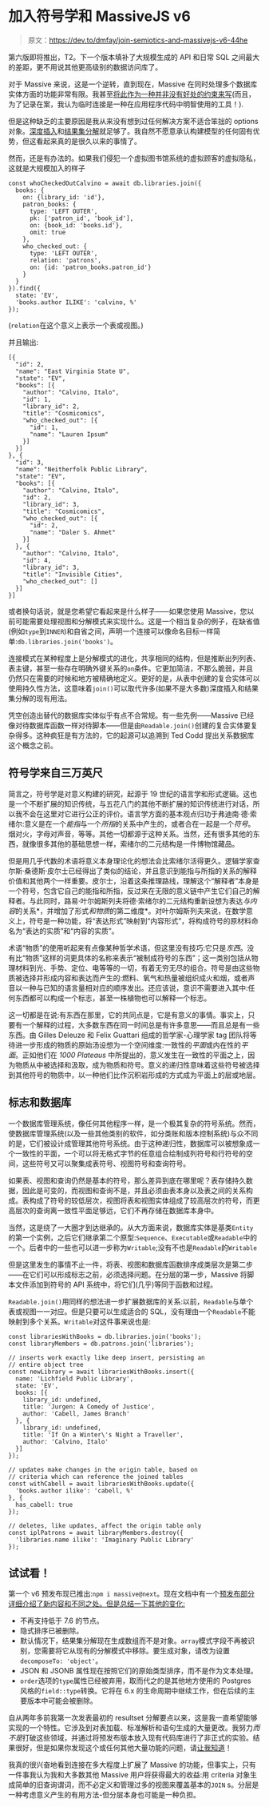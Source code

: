 # 加入符号学和 MassiveJS v6

> 原文：<https://dev.to/dmfay/join-semiotics-and-massivejs-v6-44he>

第六版即将推出，T2。下一个版本填补了大规模生成的 API 和日常 SQL 之间最大的差距，更不用说其他更高级别的数据访问库了。

对于 Massive 来说，这是一个逆转，直到现在，Massive 在同时处理多个数据库实体方面的功能非常有限。我甚至[将此作为一种并非没有好处的约束来写](https://dev.to/dmfay/centralize-your-query-logic-5bhh)(而且，为了记录在案，我认为临时连接是一种在应用程序代码中明智使用的工具！).

但是这种缺乏的主要原因是我从来没有想到过任何解决方案不适合笨拙的 options 对象。[深度插入](https://massivejs.org/docs/persistence#deep-insert)和[结果集分解](https://massivejs.org/docs/resultset-decomposition)就足够了。我自然不愿意承认构建模型的任何固有优势，但这看起来真的是很久以来的事情了。

然而，还是有办法的。如果我们侵犯一个虚拟图书馆系统的虚拟顾客的虚拟隐私，这就是大规模加入的样子

```
const whoCheckedOutCalvino = await db.libraries.join({
  books: {
    on: {library_id: 'id'},
    patron_books: {
      type: 'LEFT OUTER',
      pk: ['patron_id', 'book_id'],
      on: {book_id: 'books.id'},
      omit: true
    },
    who_checked_out: {
      type: 'LEFT OUTER',
      relation: 'patrons',
      on: {id: 'patron_books.patron_id'}
    }
  }
}).find({
  state: 'EV',
  'books.author ILIKE': 'calvino, %'
}); 
```

(`relation`在这个意义上表示一个表或视图。)

并且输出:

```
[{
  "id": 2,
  "name": "East Virginia State U",
  "state": "EV",
  "books": [{
    "author": "Calvino, Italo",
    "id": 1,
    "library_id": 2,
    "title": "Cosmicomics",
    "who_checked_out": [{
      "id": 1,
      "name": "Lauren Ipsum"
    }]
  }]
}, {
  "id": 3,
  "name": "Neitherfolk Public Library",
  "state": "EV",
  "books": [{
    "author": "Calvino, Italo",
    "id": 2,
    "library_id": 3,
    "title": "Cosmicomics",
    "who_checked_out": [{
      "id": 2,
      "name": "Daler S. Ahmet"
    }]
  }, {
    "author": "Calvino, Italo",
    "id": 4,
    "library_id": 3,
    "title": "Invisible Cities",
    "who_checked_out": []
  }]
}] 
```

或者换句话说，就是您希望它看起来是什么样子——如果您使用 Massive，您以前可能需要处理视图和分解模式来实现什么。这是一个相当复杂的例子，在缺省值(例如`type`到`INNER`)和自省之间，声明一个连接可以像命名目标一样简单:`db.libraries.join('books')`。

连接模式在某种程度上是分解模式的进化，共享相同的结构，但是推断出列列表、表主键，甚至一些存在明确外键关系的`on`条件。它更加简洁，不那么脆弱，并且仍然只在需要的时候和地方被精确地定义。更好的是，从表中创建的复合实体可以使用持久性方法，这意味着`join()`可以取代许多(如果不是大多数)深度插入和结果集分解的现有用法。

凭空创造出替代的数据库实体似乎有点不合常规。有一些先例——Massive 已经像对待数据库函数一样对待脚本——但是由`Readable.join()`创建的复合实体要复杂得多。这种疯狂是有方法的，它的起源可以追溯到 Ted Codd 提出关系数据库这个概念之前。

## 符号学来自三万英尺

简言之，符号学是对意义构建的研究，起源于 19 世纪的语言学和形式逻辑。这也是一个不断扩展的知识传统，与五花八门的其他不断扩展的知识传统进行对话，所以我不会在这里对它进行公正的评价。语言学方面的基本观点归功于弗迪南·德·索绪尔:意义是在一个*能指*与一个*所指*的关系中产生的，或者合在一起是一个*符号*。烟对火，字母对声音，等等。其他一切都源于这种关系。当然，还有很多其他的东西，就像很多其他的基础思想一样，索绪尔的二元结构是一件博物馆藏品。

但是用几乎代数的术语将意义本身理论化的想法会比索绪尔活得更久。逻辑学家查尔斯·桑德斯·皮尔士已经得出了类似的结论，并且意识到能指与所指的关系的解释价值和其他两个一样重要。皮尔士，沿着这条推理路线，理解这个“解释者”本身是一个符号，包含它自己的能指和所指，反过来在无限的意义链中产生它们自己的解释者。与此同时，路易·叶尔姆斯列夫将德·索绪尔的二元结构重新设想为表达*与内容*的关系*，并增加了形式*和物质*的第二维度*。对叶尔姆斯列夫来说，在数学意义上，符号是一种功能，将“表达形式”映射到“内容形式”，将构成符号的原材料命名为“表达的实质”和“内容的实质”。

术语“物质”的使用听起来有点像某种哲学术语，但这里没有技巧:它只是*东西*。没有比“物质”这样的词更具体的名称来表示“被制成符号的东西”；这一类别包括从物理材料到光、手势、定位、电等等的一切，有着无穷无尽的组合。符号是由这些物质被选择并形成内容和表达而产生的:燃料、氧气和热量被组织成火和烟，或者声音以一种与已知的语言量相对应的顺序发出。还应该说，意识不需要进入其中:任何东西都可以构成一个标志，甚至一株植物也可以解释一个标志。

这一切都是在说:有东西在那里，它的共同点是，它是有意义的事情。事实上，只要有一个解释的过程，大多数东西在同一时间总是有许多意思——而且总是有一些东西。由 Gilles Deleuze 和 Felix Guattari 组成的哲学家-心理学家 tag 团队将等待进一步形成的物质的原始汤设想为一个空间维度:一致性的*平面*或内在性的*平面*。正如他们在 *1000 Plateaus* 中所提出的，意义发生在一致性的平面之上，因为物质从中被选择和汲取，成为物质和符号。意义的递归性意味着这些符号被选择到其他符号的物质中，以一种他们比作沉积岩形成的方式成为平面上的层或地层。

## 标志和数据库

一个数据库管理系统，像任何其他程序一样，是一个极其复杂的符号系统。然而，使数据库管理系统(以及一些其他类别的软件，如分类账和版本控制系统)与众不同的是，它们被设计成管理其他符号系统。由于这种递归性，数据库可以被想象成一个一致性的平面，一个可以将无格式字节的任意组合绘制成列符号和行符号的空间，这些符号又可以聚集成表符号、视图符号和查询符号。

如果表、视图和查询仍然是基本的符号，那么差异到底在哪里呢？表存储持久数据，因此是可变的，而视图和查询不是，并且必须由表本身以及表之间的关系构成。表构成了符号的较低层次，视图将表和视图实体组成了较高层次的符号，而更高层次的查询离一致性平面足够远，它们不再存储在数据库本身中。

当然，这是绕了一大圈才到达继承的。从大方面来说，数据库实体是基类`Entity`的第一个实例，之后它们继承第二个原型:`Sequence`、`Executable`或`Readable`中的一个。后者中的一些也可以进一步称为`Writable`;没有不也是`Readable`的`Writable`

但是这里发生的事情不止一件，将表、视图和数据库函数排序成类层次是第二步——在它们可以形成标志之前，必须选择问题。在分层的第一步，Massive 将脚本文件添加到符号的 API 系统中，将它们(几乎)等同于函数和过程。

`Readable.join()`用同样的想法进一步扩展数据库的关系:以前，`Readable`与单个表或视图一一对应。但是只要可以生成适合的 SQL，没有理由一个`Readable`不能映射到多个关系。`Writable`对这件事来说也是:

```
const librariesWithBooks = db.libraries.join('books');
const libraryMembers = db.patrons.join('libraries');

// inserts work exactly like deep insert, persisting an
// entire object tree
const newLibrary = await librariesWithBooks.insert({
  name: 'Lichfield Public Library',
  state: 'EV',
  books: [{
    library_id: undefined,
    title: 'Jurgen: A Comedy of Justice',
    author: 'Cabell, James Branch'
  }, {
    library_id: undefined,
    title: 'If On a Winter\'s Night a Traveller',
    author: 'Calvino, Italo'
  }]
});

// updates make changes in the origin table, based on
// criteria which can reference the joined tables
const withCabell = await librariesWithBooks.update({
  'books.author ilike': 'cabell, %'
}, {
  has_cabell: true
});

// deletes, like updates, affect the origin table only
const iplPatrons = await libraryMembers.destroy({
  'libraries.name ilike': 'Imaginary Public Library'
}); 
```

## 试试看！

第一个 v6 预发布现已推出:`npm i massive@next`。现在文档中有一个[预发布部分详细介绍了新内容和不同之处。但是总结一下其他的变化:](https://massivejs.org/docs/prerelease)

*   不再支持低于 7.6 的节点。
*   隐式排序已被删除。
*   默认情况下，结果集分解现在生成数组而不是对象。`array`模式字段不再被识别，您需要将它从现有的分解模式中移除。要生成对象，请改为设置`decomposeTo: 'object'`。
*   JSON 和 JSONB 属性现在按照它们的原始类型排序，而不是作为文本处理。
*   `order`选项的`type`属性已经被弃用，取而代之的是其他地方使用的 Postgres 风格的`field::type`转换。它将在 6.x 的生命周期中继续工作，但在后续的主要版本中可能会被删除。

自从两年多前我第一次发表最初的 resultset 分解要点以来，这是我一直希望能够实现的一个特性。它涉及到对表加载、标准解析和语句生成的大量更改。我努力*而不是*打破这些领域，并通过将预发布版本放入现有代码库进行了非正式的实验。结果很好，但是如果你发现这个或任何其他大量功能的问题，请[让我知道](https://gitlab.com/dmfay/massive-js/issues)！

我真的很兴奋地看到连接在多大程度上扩展了 Massive 的功能，但事实上，只有一件事我认为我和大多数其他 Massive 用户将获得最大的收益:用 criteria 对象生成简单的旧查询谓词，而不必定义和管理过多的视图来覆盖基本的`JOIN` s。分层是一种考虑意义产生的有用方法-但分层本身也可能是一种负担。